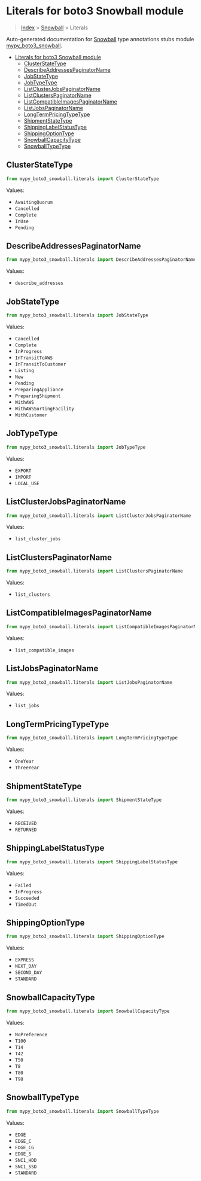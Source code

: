 # Literals for boto3 Snowball module

> [Index](..) > [Snowball](.) > Literals

Auto-generated documentation for
[Snowball](https://boto3.amazonaws.com/v1/documentation/api/1.17.71/reference/services/snowball.html#Snowball)
type annotations stubs module
[mypy_boto3_snowball](https://pypi.org/project/mypy-boto3-snowball/).

- [Literals for boto3 Snowball module](#literals-for-boto3-snowball-module)
  - [ClusterStateType](#clusterstatetype)
  - [DescribeAddressesPaginatorName](#describeaddressespaginatorname)
  - [JobStateType](#jobstatetype)
  - [JobTypeType](#jobtypetype)
  - [ListClusterJobsPaginatorName](#listclusterjobspaginatorname)
  - [ListClustersPaginatorName](#listclusterspaginatorname)
  - [ListCompatibleImagesPaginatorName](#listcompatibleimagespaginatorname)
  - [ListJobsPaginatorName](#listjobspaginatorname)
  - [LongTermPricingTypeType](#longtermpricingtypetype)
  - [ShipmentStateType](#shipmentstatetype)
  - [ShippingLabelStatusType](#shippinglabelstatustype)
  - [ShippingOptionType](#shippingoptiontype)
  - [SnowballCapacityType](#snowballcapacitytype)
  - [SnowballTypeType](#snowballtypetype)

## ClusterStateType

```python
from mypy_boto3_snowball.literals import ClusterStateType
```

Values:

- `AwaitingQuorum`
- `Cancelled`
- `Complete`
- `InUse`
- `Pending`

## DescribeAddressesPaginatorName

```python
from mypy_boto3_snowball.literals import DescribeAddressesPaginatorName
```

Values:

- `describe_addresses`

## JobStateType

```python
from mypy_boto3_snowball.literals import JobStateType
```

Values:

- `Cancelled`
- `Complete`
- `InProgress`
- `InTransitToAWS`
- `InTransitToCustomer`
- `Listing`
- `New`
- `Pending`
- `PreparingAppliance`
- `PreparingShipment`
- `WithAWS`
- `WithAWSSortingFacility`
- `WithCustomer`

## JobTypeType

```python
from mypy_boto3_snowball.literals import JobTypeType
```

Values:

- `EXPORT`
- `IMPORT`
- `LOCAL_USE`

## ListClusterJobsPaginatorName

```python
from mypy_boto3_snowball.literals import ListClusterJobsPaginatorName
```

Values:

- `list_cluster_jobs`

## ListClustersPaginatorName

```python
from mypy_boto3_snowball.literals import ListClustersPaginatorName
```

Values:

- `list_clusters`

## ListCompatibleImagesPaginatorName

```python
from mypy_boto3_snowball.literals import ListCompatibleImagesPaginatorName
```

Values:

- `list_compatible_images`

## ListJobsPaginatorName

```python
from mypy_boto3_snowball.literals import ListJobsPaginatorName
```

Values:

- `list_jobs`

## LongTermPricingTypeType

```python
from mypy_boto3_snowball.literals import LongTermPricingTypeType
```

Values:

- `OneYear`
- `ThreeYear`

## ShipmentStateType

```python
from mypy_boto3_snowball.literals import ShipmentStateType
```

Values:

- `RECEIVED`
- `RETURNED`

## ShippingLabelStatusType

```python
from mypy_boto3_snowball.literals import ShippingLabelStatusType
```

Values:

- `Failed`
- `InProgress`
- `Succeeded`
- `TimedOut`

## ShippingOptionType

```python
from mypy_boto3_snowball.literals import ShippingOptionType
```

Values:

- `EXPRESS`
- `NEXT_DAY`
- `SECOND_DAY`
- `STANDARD`

## SnowballCapacityType

```python
from mypy_boto3_snowball.literals import SnowballCapacityType
```

Values:

- `NoPreference`
- `T100`
- `T14`
- `T42`
- `T50`
- `T8`
- `T80`
- `T98`

## SnowballTypeType

```python
from mypy_boto3_snowball.literals import SnowballTypeType
```

Values:

- `EDGE`
- `EDGE_C`
- `EDGE_CG`
- `EDGE_S`
- `SNC1_HDD`
- `SNC1_SSD`
- `STANDARD`
